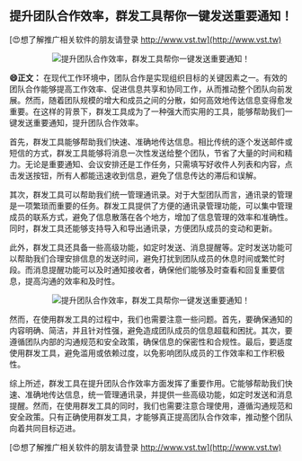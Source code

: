 ## **提升团队合作效率，群发工具帮你一键发送重要通知！**

[😍想了解推广相关软件的朋友请登录 http://www.vst.tw](http://www.vst.tw)

 <center><img src="https://vst.tw/MP4/tuiguang/png/1.png" alt="提升团队合作效率，群发工具帮你一键发送重要通知！"></center>

**😄正文：**
在现代工作环境中，团队合作是实现组织目标的关键因素之一。有效的团队合作能够提高工作效率、促进信息共享和协同工作，从而推动整个团队向前发展。然而，随着团队规模的增大和成员之间的分散，如何高效地传达信息变得愈发重要。在这样的背景下，群发工具成为了一种强大而实用的工具，能够帮助我们一键发送重要通知，提升团队合作效率。

首先，群发工具能够帮助我们快速、准确地传达信息。相比传统的逐个发送邮件或短信的方式，群发工具能够将消息一次性发送给整个团队，节省了大量的时间和精力。无论是重要通知、会议安排还是工作任务，只需填写好收件人列表和内容，点击发送按钮，所有人都能迅速收到信息，避免了信息传达的滞后和误解。

其次，群发工具可以帮助我们统一管理通讯录。对于大型团队而言，通讯录的管理是一项繁琐而重要的任务。群发工具提供了方便的通讯录管理功能，可以集中管理成员的联系方式，避免了信息散落在各个地方，增加了信息管理的效率和准确性。同时，群发工具还能够支持导入和导出通讯录，方便团队成员的变动和更新。

此外，群发工具还具备一些高级功能，如定时发送、消息提醒等。定时发送功能可以帮助我们合理安排信息的发送时间，避免打扰到团队成员的休息时间或繁忙时段。而消息提醒功能可以及时通知接收者，确保他们能够及时查看和回复重要信息，提高沟通的效率和及时性。

 <center><img src="https://vst.tw/MP4/tuiguang/png/1.png" alt="提升团队合作效率，群发工具帮你一键发送重要通知！"></center>

然而，在使用群发工具的过程中，我们也需要注意一些问题。首先，要确保通知的内容明确、简洁，并且针对性强，避免造成团队成员的信息超载和困扰。其次，要遵循团队内部的沟通规范和安全政策，确保信息的保密性和合规性。最后，要适度使用群发工具，避免滥用或依赖过度，以免影响团队成员的工作效率和工作积极性。

综上所述，群发工具在提升团队合作效率方面发挥了重要作用。它能够帮助我们快速、准确地传达信息，统一管理通讯录，并提供一些高级功能，如定时发送和消息提醒。然而，在使用群发工具的同时，我们也需要注意合理使用，遵循沟通规范和安全政策。只有正确使用群发工具，才能够真正提高团队合作效率，推动整个团队向着共同目标迈进。

[😍想了解推广相关软件的朋友请登录 http://www.vst.tw](http://www.vst.tw)



